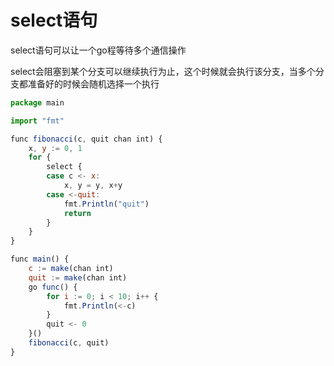 # select语句

select语句可以让一个go程等待多个通信操作

select会阻塞到某个分支可以继续执行为止，这个时候就会执行该分支，当多个分支都准备好的时候会随机选择一个执行

```js
package main

import "fmt"

func fibonacci(c, quit chan int) {
	x, y := 0, 1
	for {
		select {
		case c <- x:
			x, y = y, x+y
		case <-quit:
			fmt.Println("quit")
			return
		}
	}
}

func main() {
	c := make(chan int)
	quit := make(chan int)
	go func() {
		for i := 0; i < 10; i++ {
			fmt.Println(<-c)
		}
		quit <- 0
	}()
	fibonacci(c, quit)
}

```

